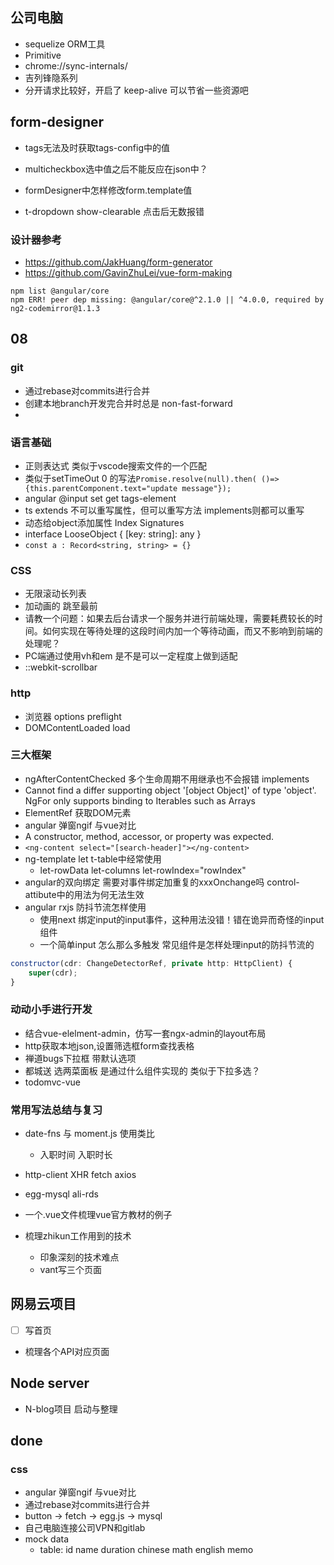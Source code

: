
## 公司电脑
+ sequelize ORM工具
+ Primitive
+ chrome://sync-internals/
+ 吉列锋隐系列
+ 分开请求比较好，开启了 keep-alive 可以节省一些资源吧

## form-designer
+ tags无法及时获取tags-config中的值
+ multicheckbox选中值之后不能反应在json中？

+ formDesigner中怎样修改form.template值
+ t-dropdown show-clearable 点击后无数报错

### 设计器参考
+ https://github.com/JakHuang/form-generator
+ https://github.com/GavinZhuLei/vue-form-making

```
npm list @angular/core
npm ERR! peer dep missing: @angular/core@^2.1.0 || ^4.0.0, required by ng2-codemirror@1.1.3
```


## 08
### git
+ 通过rebase对commits进行合并
+ 创建本地branch开发完合并时总是 non-fast-forward
+ 

### 语言基础
+ 正则表达式 类似于vscode搜索文件的一个匹配
+ 类似于setTimeOut 0 的写法`Promise.resolve(null).then( ()=> {this.parentComponent.text="update message"});`
+ angular @input set get  tags-element
+ ts extends 不可以重写属性，但可以重写方法 implements则都可以重写
+ 动态给object添加属性 Index Signatures
+ interface LooseObject {
    [key: string]: any
}
+ `const a : Record<string, string> = {}`


### CSS
+ 无限滚动长列表  
+ 加动画的 跳至最前
+ 请教一个问题：如果去后台请求一个服务并进行前端处理，需要耗费较长的时间。如何实现在等待处理的这段时间内加一个等待动画，而又不影响到前端的处理呢？
+ PC端通过使用vh和em 是不是可以一定程度上做到适配
+ ::webkit-scrollbar


### http
+ 浏览器 options preflight
+ DOMContentLoaded load


### 三大框架
+ ngAfterContentChecked 多个生命周期不用继承也不会报错 implements
+ Cannot find a differ supporting object '[object Object]' of type 'object'. NgFor only supports binding to Iterables such as Arrays
+ ElementRef 获取DOM元素
+ angular 弹窗ngif 与vue对比
+ A constructor, method, accessor, or property was expected.
+ `<ng-content select="[search-header]"></ng-content>`
+ ng-template let  t-table中经常使用 [](https://stackoverflow.com/questions/42978082/what-is-let-in-angular-2-templates)
	+  let-rowData let-columns let-rowIndex="rowIndex"
+ angular的双向绑定 需要对事件绑定加重复的xxxOnchange吗 control-attibute中的用法为何无法生效
+ angular rxjs 防抖节流怎样使用
  + 使用next 绑定input的input事件，这种用法没错！错在诡异而奇怪的input组件
  + 一个简单input 怎么那么多触发 常见组件是怎样处理input的防抖节流的
```js
constructor(cdr: ChangeDetectorRef, private http: HttpClient) {
	super(cdr);
}
```


### 动动小手进行开发
+ 结合vue-elelment-admin，仿写一套ngx-admin的layout布局
+ http获取本地json,设置筛选框form查找表格
+ 禅道bugs下拉框 带默认选项
+ 都城送 选两菜面板 是通过什么组件实现的 类似于下拉多选？
+ todomvc-vue

### 常用写法总结与复习
+ date-fns 与 moment.js 使用类比
	+ 入职时间 入职时长
+ http-client XHR fetch axios
+ egg-mysql  ali-rds
+ 一个.vue文件梳理vue官方教材的例子






+ 梳理zhikun工作用到的技术
  + 印象深刻的技术难点
  + vant写三个页面



## 网易云项目
+ [ ] 写首页
+ 梳理各个API对应页面




## Node server
+ N-blog项目 启动与整理


## done
### css
+ angular 弹窗ngif 与vue对比
+ 通过rebase对commits进行合并
+ button -> fetch -> egg.js -> mysql
+ 自己电脑连接公司VPN和gitlab
+ mock data
	+ table: id name duration chinese math english memo